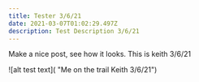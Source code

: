 ```yaml
---
title: Tester 3/6/21
date: 2021-03-07T01:02:29.497Z
description: Test Description 3/6/21
---
```

Make a nice post, see how it looks. This is keith 3/6/21

![alt test text]( "Me on the trail Keith 3/6/21")
